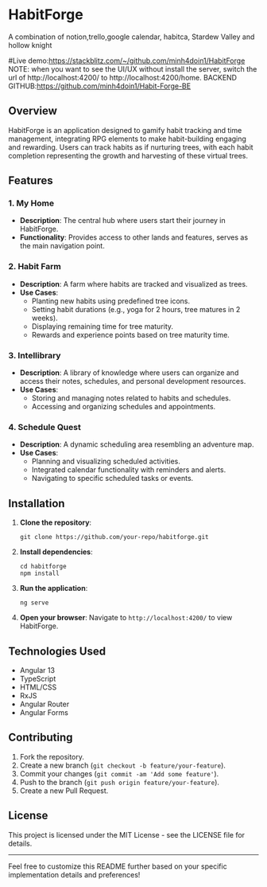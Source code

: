 # HabitForge
A combination of notion,trello,google calendar, habitca, Stardew Valley and hollow knight

#Live demo:https://stackblitz.com/~/github.com/minh4doin1/HabitForge
 NOTE: when you want to see the UI/UX without install the server, switch the url of http://localhost:4200/ to http://localhost:4200/home.
 BACKEND GITHUB:https://github.com/minh4doin1/Habit-Forge-BE
## Overview

HabitForge is an application designed to gamify habit tracking and time management, integrating RPG elements to make habit-building engaging and rewarding. Users can track habits as if nurturing trees, with each habit completion representing the growth and harvesting of these virtual trees.

## Features

### 1. My Home
- **Description**: The central hub where users start their journey in HabitForge.
- **Functionality**: Provides access to other lands and features, serves as the main navigation point.

### 2. Habit Farm
- **Description**: A farm where habits are tracked and visualized as trees.
- **Use Cases**:
  - Planting new habits using predefined tree icons.
  - Setting habit durations (e.g., yoga for 2 hours, tree matures in 2 weeks).
  - Displaying remaining time for tree maturity.
  - Rewards and experience points based on tree maturity time.

### 3. Intellibrary
- **Description**: A library of knowledge where users can organize and access their notes, schedules, and personal development resources.
- **Use Cases**: 
  - Storing and managing notes related to habits and schedules.
  - Accessing and organizing schedules and appointments.

### 4. Schedule Quest
- **Description**: A dynamic scheduling area resembling an adventure map.
- **Use Cases**:
  - Planning and visualizing scheduled activities.
  - Integrated calendar functionality with reminders and alerts.
  - Navigating to specific scheduled tasks or events.

## Installation

1. **Clone the repository**:
   ```
   git clone https://github.com/your-repo/habitforge.git
   ```

2. **Install dependencies**:
   ```
   cd habitforge
   npm install
   ```

3. **Run the application**:
   ```
   ng serve
   ```

4. **Open your browser**:
   Navigate to `http://localhost:4200/` to view HabitForge.

## Technologies Used

- Angular 13
- TypeScript
- HTML/CSS
- RxJS
- Angular Router
- Angular Forms

## Contributing

1. Fork the repository.
2. Create a new branch (`git checkout -b feature/your-feature`).
3. Commit your changes (`git commit -am 'Add some feature'`).
4. Push to the branch (`git push origin feature/your-feature`).
5. Create a new Pull Request.

## License

This project is licensed under the MIT License - see the LICENSE file for details.

---

Feel free to customize this README further based on your specific implementation details and preferences!
